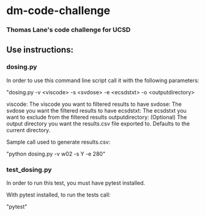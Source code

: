 # dm-code-challenge
### Thomas Lane's code challenge for UCSD

## Use instructions:
### dosing.py
In order to use this command line script call it with the following parameters:

  "dosing.py -v \<viscode\> -s \<svdose\> -e \<ecsdstxt\> -o \<outputdirectory\>

viscode: The viscode you want to filtered results to have
svdose: The svdose you want the filtered results to have
ecsdstxt: The ecsdstxt you want to exclude from the filtered results
outputdirectory: (Optional) The output directory you want the results.csv file exported to. Defaults to the current directory.

Sample call used to generate results.csv:

  "python dosing.py -v w02 -s Y -e 280"

### test_dosing.py
In order to run this test, you must have pytest installed.

With pytest installed, to run the tests call:

  "pytest"
